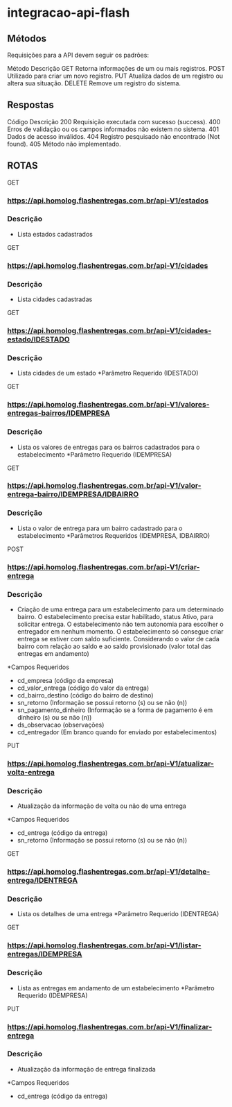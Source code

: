 # integracao-api-flash

## Métodos
Requisições para a API devem seguir os padrões:

Método	Descrição
GET	Retorna informações de um ou mais registros.
POST	Utilizado para criar um novo registro.
PUT	Atualiza dados de um registro ou altera sua situação.
DELETE	Remove um registro do sistema.

## Respostas
Código	Descrição
200	Requisição executada com sucesso (success).
400	Erros de validação ou os campos informados não existem no sistema.
401	Dados de acesso inválidos.
404	Registro pesquisado não encontrado (Not found).
405	Método não implementado.

## ROTAS

GET
### https://api.homolog.flashentregas.com.br/api-V1/estados

### Descrição
- Lista estados cadastrados

GET
### https://api.homolog.flashentregas.com.br/api-V1/cidades

### Descrição
- Lista cidades cadastradas

GET
### https://api.homolog.flashentregas.com.br/api-V1/cidades-estado/IDESTADO

### Descrição
- Lista cidades de um estado
*Parâmetro Requerido (IDESTADO)

GET
### https://api.homolog.flashentregas.com.br/api-V1/valores-entregas-bairros/IDEMPRESA

### Descrição
- Lista os valores de entregas para os bairros cadastrados para o estabelecimento
*Parâmetro Requerido (IDEMPRESA)

GET
### https://api.homolog.flashentregas.com.br/api-V1/valor-entrega-bairro/IDEMPRESA/IDBAIRRO

### Descrição
- Lista o valor de entrega para um bairro cadastrado para o estabelecimento
*Parâmetros Requeridos (IDEMPRESA, IDBAIRRO)

POST
### https://api.homolog.flashentregas.com.br/api-V1/criar-entrega

### Descrição
- Criação de uma entrega para um estabelecimento para um determinado bairro. O estabelecimento precisa estar habilitado, status Ativo, para solicitar entrega. O estabelecimento não tem autonomia para escolher o entregador em nenhum momento. O estabelecimento só consegue criar entrega se estiver com saldo suficiente. Considerando o valor de cada bairro com relação ao saldo e ao saldo provisionado (valor total das entregas em andamento)

*Campos Requeridos
- cd_empresa (código da empresa)
- cd_valor_entrega (código do valor da entrega)
- cd_bairro_destino (código do bairro de destino)
- sn_retorno (Informação se possui retorno (s) ou se não (n))
- sn_pagamento_dinheiro (Informação se a forma de pagamento é em dinheiro (s) ou se não (n))
- ds_observacao (observações)
- cd_entregador (Em branco quando for enviado por estabelecimentos)

PUT
### https://api.homolog.flashentregas.com.br/api-V1/atualizar-volta-entrega

### Descrição
- Atualização da informação de volta ou não de uma entrega

*Campos Requeridos
- cd_entrega (código da entrega)
- sn_retorno (Informação se possui retorno (s) ou se não (n))

GET
### https://api.homolog.flashentregas.com.br/api-V1/detalhe-entrega/IDENTREGA

### Descrição
- Lista os detalhes de uma entrega
*Parâmetro Requerido (IDENTREGA)

GET
### https://api.homolog.flashentregas.com.br/api-V1/listar-entregas/IDEMPRESA

### Descrição
- Lista as entregas em andamento de um estabelecimento
*Parâmetro Requerido (IDEMPRESA)

PUT
### https://api.homolog.flashentregas.com.br/api-V1/finalizar-entrega

### Descrição
- Atualização da informação de entrega finalizada

*Campos Requeridos
- cd_entrega (código da entrega)
